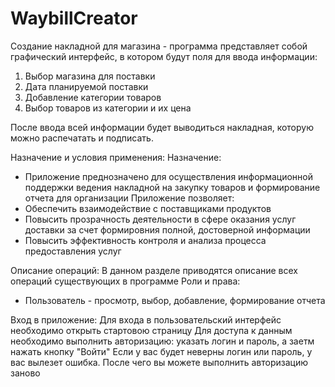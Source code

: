 # WaybillCreator
Создание накладной для магазина - программа представляет собой графический интерфейс, в котором будут поля для ввода информации:
1. Выбор магазина для поставки
2. Дата планируемой поставки
3. Добавление категории товаров
4. Выбор товаров из категории и их цена

После ввода всей информации будет выводиться накладная, которую можно распечатать и подписать.

Назначение и условия применения:
Назначение:
- Приложение преднозначено для осуществления информационной поддержки ведения накладной на закупку товаров и формирование отчета для организации
Приложение позволяет:
- Обеспечить взаимодействие с поставщиками продуктов
- Повысить прозрачность деятельности в сфере оказания услуг доставки за счет формировния полной, достоверной информации
- Повысить эффективность контроля и анализа процесса предоставления услуг

Описание операций: 
В данном разделе приводятся описание всех операций существующих в программе
Роли и права:
 - Пользователь - просмотр, выбор, добавление, формирование отчета

Вход в приложение:
  Для входа в пользовательский интерфейс необходимо открыть стартовою страницу
Для доступа к данным необходимо выполнить авторизацию: указать логин и пароль, а заетм нажать кнопку "Войти"
Если у вас будет неверны логин или пароль, у вас вылезет ошибка. После чего вы можете выполнить авторизацию заново




